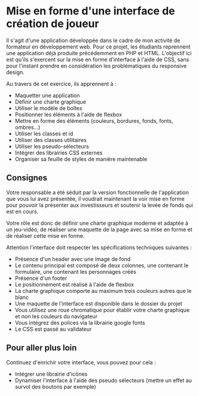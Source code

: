 # Mise en forme d'une interface de création de joueur

Il s'agit d'une application développée dans le cadre de mon activité de formateur en développement web. Pour ce projet, les étudiants reprennent une application déjà produite précédemment en PHP et HTML. L'objectif ici est qu'ils s'exercent sur la mise en forme d'interface à l'aide de CSS, sans pour l'instant prendre en considération les problématiques du responsive design.

Au travers de cet exercice, ils apprennent à :
- Maquetter une application
- Définir une charte graphique
- Utiliser le modèle de boîtes
- Positionner les éléments à l'aide de flexbox
- Mettre en forme des éléments (couleurs, bordures, fonds, fonts, ombres...)
- Utiliser les classes et id
- Utiliser des classes utilitaires
- Utiliser les pseudo-sélecteurs
- Intégrer des librairies CSS externes
- Organiser sa feuille de styles de manière maintenable

## Consignes

Votre responsable a été séduit par la version fonctionnelle de l'application que vous lui avez présentée, il voudrait maintenant la voir mise en forme pour pouvoir la présenter aux investisseurs et soutenir la levée de fonds qui est en cours.

Votre rôle est donc de définir une charte graphique moderne et adaptée à un jeu-vidéo, de réaliser une maquette de la page avec sa mise en forme et de réaliser cette mise en forme.

Attention l'interface doit respecter les spécifications techniques suivantes :
- Présence d'un header avec une image de fond
- Le contenu principal est composé de deux colonnes, une contenant le formulaire, une contenant les personnages créés
- Présence d'un footer
- Le positionnement est réalisé à l'aide de flexbox
- La charte graphique comporte au maximum trois couleurs autres que le blanc
- Une maquette de l'interface est disponible dans le dossier du projet
- Vous utilisez une roue chromatique pour établir votre charte graphique et non les couleurs du navigateur
- Vous intégrez des polices via la librairie google fonts
- Le CSS est passé au validateur


## Pour aller plus loin

Continuez d'enrichir votre interface, vous pouvez pour cela :
- Intégrer une librairie d'icônes
- Dynamiser l'interface à l'aide des pseudo sélecteurs (mettre un effet au survol des boutons par exemple)
